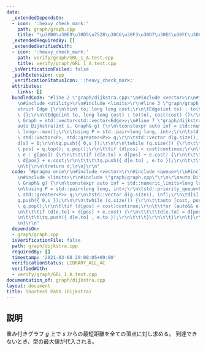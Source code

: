 ```yaml
---
data:
  _extendedDependsOn:
  - icon: ':heavy_check_mark:'
    path: graph/graph.cpp
    title: "\u30B0\u30E9\u30D5\u7528\u30C6\u30F3\u30D7\u30EC\u30FC\u30C8"
  _extendedRequiredBy: []
  _extendedVerifiedWith:
  - icon: ':heavy_check_mark:'
    path: verify/graph/GRL_1_A.test.cpp
    title: verify/graph/GRL_1_A.test.cpp
  _isVerificationFailed: false
  _pathExtension: cpp
  _verificationStatusIcon: ':heavy_check_mark:'
  attributes:
    links: []
  bundledCode: "#line 2 \"graph/dijkstra.cpp\"\n#include <vector>\r\n#include <queue>\r\
    \n#include <utility>\r\n#include <limits>\r\n#line 3 \"graph/graph.cpp\"\n\r\n\
    struct Edge {\r\n\tint to; long long cost;\r\n\tEdge(int to) : to(to), cost(1)\
    \ {};\r\n\tEdge(int to, long long cost) : to(to), cost(cost) {}\r\n};\r\nusing\
    \ Graph = std::vector<std::vector<Edge>>;\n#line 7 \"graph/dijkstra.cpp\"\n\r\n\
    auto Dijkstra(int s, Graph& g) {\r\n\tconstexpr auto inf = std::numeric_limits<long\
    \ long>::max();\r\n\tusing P = std::pair<long long, int>;\r\n\tstd::priority_queue<P,\
    \ std::vector<P>, std::greater<P>> q;\r\n\tstd::vector d(g.size(), inf);\r\n\t\
    d[s] = 0;\r\n\tq.push({ 0,s });\r\n\r\n\twhile (q.size()) {\r\n\t\tauto [cost,\
    \ pos] = q.top(); q.pop();\r\n\t\tif (d[pos] < cost)continue;\r\n\t\tfor (auto&&\
    \ e : g[pos]) {\r\n\t\t\tif (d[e.to] > d[pos] + e.cost) {\r\n\t\t\t\td[e.to] =\
    \ d[pos] + e.cost;\r\n\t\t\t\tq.push({ d[e.to] , e.to });\r\n\t\t\t}\r\n\t\t}\r\
    \n\t}\r\n\treturn d;\r\n}\r\n"
  code: "#pragma once\r\n#include <vector>\r\n#include <queue>\r\n#include <utility>\r\
    \n#include <limits>\r\n#include \"graph/graph.cpp\"\r\n\r\nauto Dijkstra(int s,\
    \ Graph& g) {\r\n\tconstexpr auto inf = std::numeric_limits<long long>::max();\r\
    \n\tusing P = std::pair<long long, int>;\r\n\tstd::priority_queue<P, std::vector<P>,\
    \ std::greater<P>> q;\r\n\tstd::vector d(g.size(), inf);\r\n\td[s] = 0;\r\n\t\
    q.push({ 0,s });\r\n\r\n\twhile (q.size()) {\r\n\t\tauto [cost, pos] = q.top();\
    \ q.pop();\r\n\t\tif (d[pos] < cost)continue;\r\n\t\tfor (auto&& e : g[pos]) {\r\
    \n\t\t\tif (d[e.to] > d[pos] + e.cost) {\r\n\t\t\t\td[e.to] = d[pos] + e.cost;\r\
    \n\t\t\t\tq.push({ d[e.to] , e.to });\r\n\t\t\t}\r\n\t\t}\r\n\t}\r\n\treturn d;\r\
    \n}\r\n"
  dependsOn:
  - graph/graph.cpp
  isVerificationFile: false
  path: graph/dijkstra.cpp
  requiredBy: []
  timestamp: '2021-03-08 20:08:05+09:00'
  verificationStatus: LIBRARY_ALL_AC
  verifiedWith:
  - verify/graph/GRL_1_A.test.cpp
documentation_of: graph/dijkstra.cpp
layout: document
title: Shortest Path (Dijkstra)
---
```


## 説明
重み付きグラフ $g$ 上で $s$ からの最短距離を全ての頂点に対し求める。
到達できないとき、型の最大値が代入される。